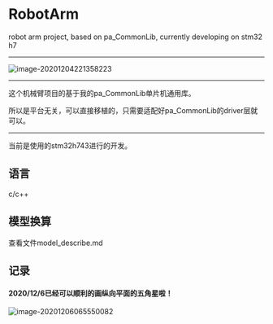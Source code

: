 # RobotArm
 robot arm project, based on pa_CommonLib, currently developing on stm32 h7

------

![image-20201204221358223](http://tuchuang.hanbaoaaa.xyz/image-20201204221358223.png)

------

这个机械臂项目的基于我的pa_CommonLib单片机通用库。

所以是平台无关，可以直接移植的，只需要适配好pa_CommonLib的driver层就可以。

----------

当前是使用的stm32h743进行的开发。

## 语言

c/c++

## 模型换算

查看文件model_describe.md

## 记录

#### 2020/12/6已经可以顺利的画纵向平面的五角星啦！

![image-20201206065550082](http://tuchuang.hanbaoaaa.xyz/image-20201206065550082.png)

